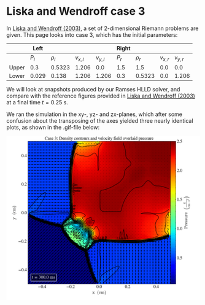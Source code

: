 <script type="text/javascript"
  src="https://cdnjs.cloudflare.com/ajax/libs/mathjax/2.7.0/MathJax.js?config=TeX-AMS_CHTML">
</script>
<script type="text/x-mathjax-config">
  MathJax.Hub.Config({
    tex2jax: {
      inlineMath: [['$','$'], ['\\(','\\)']],
      processEscapes: true},
      jax: ["input/TeX","input/MathML","input/AsciiMath","output/CommonHTML"],
      extensions: ["tex2jax.js","mml2jax.js","asciimath2jax.js","MathMenu.js","MathZoom.js","AssistiveMML.js", "[Contrib]/a11y/accessibility-menu.js"],
      TeX: {
      extensions: ["AMSmath.js","AMSsymbols.js","noErrors.js","noUndefined.js"],
      equationNumbers: {
      autoNumber: "AMS"
      }
    }
  });
</script>

# Liska and Wendroff case 3

In [Liska and Wendroff (2003)](https://rsaa.anu.edu.au/files/liska_wendroff_2003.pdf), a set of 2-dimensional Riemann problems are given. This page looks into case 3, which has the initial parameters: 

|       	| Left  	|          	|           	|           	| Right 	|          	|           	|           	|
|-------	|-------	|----------	|-----------	|-----------	|-------	|----------	|-----------	|-----------	|
|       	| $P_l$ 	| $\rho_l$ 	| $v_{x,l}$ 	| $v_{y,l}$ 	| $P_r$ 	| $\rho_r$ 	| $v_{x,r}$ 	| $v_{y,r}$ 	|
| Upper 	| 0.3   	| 0.5323   	| 1.206     	| 0.0       	| 1.5   	| 1.5      	| 0.0       	| 0.0       	|
| Lower 	| 0.029 	| 0.138    	| 1.206     	| 1.206     	| 0.3   	| 0.5323   	| 0.0       	| 1.206     	|

We will look at snapshots produced by our Ramses HLLD solver, and compare with the reference figures provided in [Liska and Wendroff (2003)](https://rsaa.anu.edu.au/files/liska_wendroff_2003.pdf) at a final time $t=0.25$ s.

We ran the simulation in the xy-, yz- and zx-planes, which after some confusion about the transposing of the axes yielded three nearly identical plots, as shown in the .gif-file below: 

![gif of lw case 3](images/case3/case3.gif)
